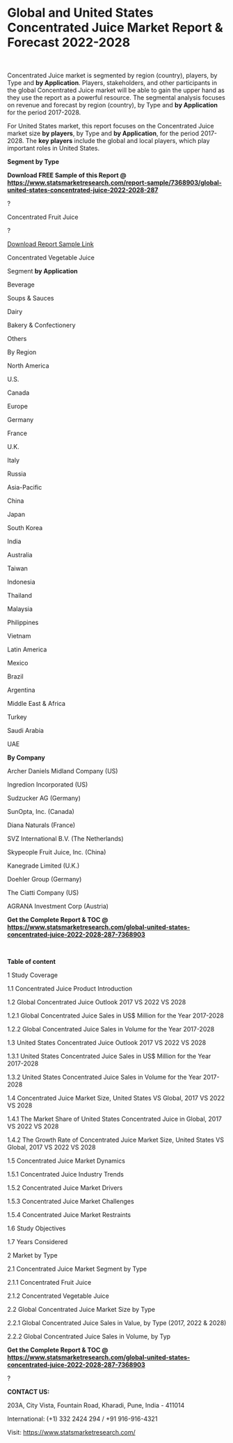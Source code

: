 <h1>Global and United States Concentrated Juice Market Report & Forecast 2022-2028</h1><br/><p>Concentrated Juice market is segmented by region (country), players, by Type and <strong>by Application</strong>. Players, stakeholders, and other participants in the global Concentrated Juice market will be able to gain the upper hand as they use the report as a powerful resource. The segmental analysis focuses on revenue and forecast by region (country), by Type and <strong>by Application</strong> for the period 2017-2028.</p>
 
 
 
 <p>For United States market, this report focuses on the Concentrated Juice market size <strong>by players</strong>, by Type and <strong>by Application</strong>, for the period 2017-2028. The <strong>key players</strong> include the global and local players, which play important roles in United States.</p>
 
 
 
 <p><strong>Segment by Type</strong></p>
 
 
 
 <div><b>Download FREE Sample of this Report @ <a href="https://www.statsmarketresearch.com/download-free-sample/7368903/global-united-states-concentrated-juice-2022-2028-287">https://www.statsmarketresearch.com/report-sample/7368903/global-united-states-concentrated-juice-2022-2028-287</a></b></div>
 
 
 
 <p>? </p>
 
 
 
 <p>Concentrated Fruit Juice</p>
 
 
 
 <p>? </p>
 
 
 
 <p><a href="https://www.statsmarketresearch.com/download-free-sample/7368903/global-united-states-concentrated-juice-2022-2028-287">Download Report Sample Link</a></p>
 
 
 
 <p>Concentrated Vegetable Juice</p>
 
 
 
 <p>Segment <strong>by Application</strong></p>
 
 
 
 <p>Beverage</p>
 
 
 
 <p>Soups & Sauces</p>
 
 
 
 <p>Dairy</p>
 
 
 
 <p>Bakery & Confectionery</p>
 
 
 
 <p>Others</p>
 
 
 
 <p>By Region</p>
 
 
 
 <p>North America</p>
 
 
 
 <p>U.S.</p>
 
 
 
 <p>Canada</p>
 
 
 
 <p>Europe</p>
 
 
 
 <p>Germany</p>
 
 
 
 <p>France</p>
 
 
 
 <p>U.K.</p>
 
 
 
 <p>Italy</p>
 
 
 
 <p>Russia</p>
 
 
 
 <p>Asia-Pacific</p>
 
 
 
 <p>China</p>
 
 
 
 <p>Japan</p>
 
 
 
 <p>South Korea</p>
 
 
 
 <p>India</p>
 
 
 
 <p>Australia</p>
 
 
 
 <p>Taiwan</p>
 
 
 
 <p>Indonesia</p>
 
 
 
 <p>Thailand</p>
 
 
 
 <p>Malaysia</p>
 
 
 
 <p>Philippines</p>
 
 
 
 <p>Vietnam</p>
 
 
 
 <p>Latin America</p>
 
 
 
 <p>Mexico</p>
 
 
 
 <p>Brazil</p>
 
 
 
 <p>Argentina</p>
 
 
 
 <p>Middle East & Africa</p>
 
 
 
 <p>Turkey</p>
 
 
 
 <p>Saudi Arabia</p>
 
 
 
 <p>UAE</p>
 
 
 
 <p><strong>By Company</strong></p>
 
 
 
 <p>Archer Daniels Midland Company (US)</p>
 
 
 
 <p>Ingredion Incorporated (US)</p>
 
 
 
 <p>Sudzucker AG (Germany)</p>
 
 
 
 <p>SunOpta, Inc. (Canada)</p>
 
 
 
 <p>Diana Naturals (France)</p>
 
 
 
 <p>SVZ International B.V. (The Netherlands)</p>
 
 
 
 <p>Skypeople Fruit Juice, Inc. (China)</p>
 
 
 
 <p>Kanegrade Limited (U.K.)</p>
 
 
 
 <p>Doehler Group (Germany)</p>
 
 
 
 <p>The Ciatti Company (US)</p>
 
 
 
 <p>AGRANA Investment Corp (Austria)</p>
 
 
 
 <div><b>Get the Complete Report & TOC @ <a href="https://www.statsmarketresearch.com/global-united-states-concentrated-juice-2022-2028-287-7368903">https://www.statsmarketresearch.com/global-united-states-concentrated-juice-2022-2028-287-7368903</a></b></div>
 
 
 
 <p><br />
 
 <b>Table of content</b></p>
 
 
 
 <p>1 Study Coverage<br />
 
 1.1 Concentrated Juice Product Introduction<br />
 
 1.2 Global Concentrated Juice Outlook 2017 VS 2022 VS 2028<br />
 
 1.2.1 Global Concentrated Juice Sales in US$ Million for the Year 2017-2028<br />
 
 1.2.2 Global Concentrated Juice Sales in Volume for the Year 2017-2028<br />
 
 1.3 United States Concentrated Juice Outlook 2017 VS 2022 VS 2028<br />
 
 1.3.1 United States Concentrated Juice Sales in US$ Million for the Year 2017-2028<br />
 
 1.3.2 United States Concentrated Juice Sales in Volume for the Year 2017-2028<br />
 
 1.4 Concentrated Juice Market Size, United States VS Global, 2017 VS 2022 VS 2028<br />
 
 1.4.1 The Market Share of United States Concentrated Juice in Global, 2017 VS 2022 VS 2028<br />
 
 1.4.2 The Growth Rate of Concentrated Juice Market Size, United States VS Global, 2017 VS 2022 VS 2028<br />
 
 1.5 Concentrated Juice Market Dynamics<br />
 
 1.5.1 Concentrated Juice Industry Trends<br />
 
 1.5.2 Concentrated Juice Market Drivers<br />
 
 1.5.3 Concentrated Juice Market Challenges<br />
 
 1.5.4 Concentrated Juice Market Restraints<br />
 
 1.6 Study Objectives<br />
 
 1.7 Years Considered<br />
 
 2 Market by Type<br />
 
 2.1 Concentrated Juice Market Segment by Type<br />
 
 2.1.1 Concentrated Fruit Juice<br />
 
 2.1.2 Concentrated Vegetable Juice<br />
 
 2.2 Global Concentrated Juice Market Size by Type<br />
 
 2.2.1 Global Concentrated Juice Sales in Value, by Type (2017, 2022 & 2028)<br />
 
 2.2.2 Global Concentrated Juice Sales in Volume, by Typ</p>
 
 
 
 <div><b>Get the Complete Report & TOC @ <a href="https://www.statsmarketresearch.com/global-united-states-concentrated-juice-2022-2028-287-7368903">https://www.statsmarketresearch.com/global-united-states-concentrated-juice-2022-2028-287-7368903</a></b></div>
 
 
 
 <p>? </p>
 
 
 
 <p><b>CONTACT US:</b><br />
 
 203A, City Vista, Fountain Road, Kharadi, Pune, India - 411014<br />
 
 International: (+1) 332 2424 294 / +91 916-916-4321<br />
 
 Visit: <a href="https://www.statsmarketresearch.com/">https://www.statsmarketresearch.com/</a></p>